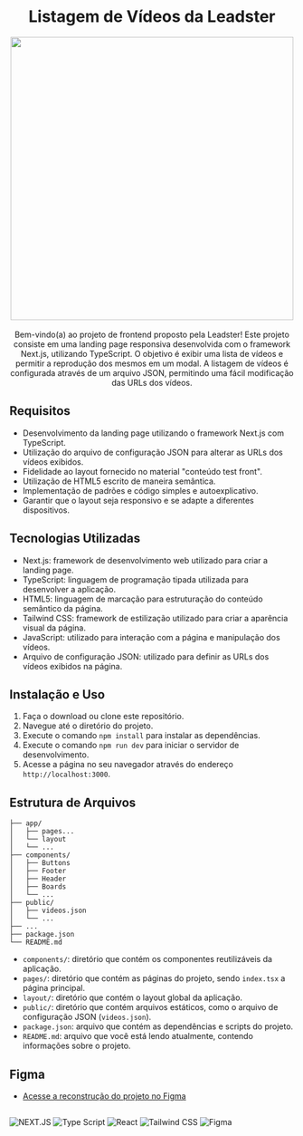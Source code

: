 <h1 align="center">Listagem de Vídeos da Leadster</h1>

 <div align="center"">
   <img width="500" alt="" src="https://github.com/MatheusWAlvarenga/Leadster-Frontend/assets/94935750/9e14cecd-3406-4d06-a156-f9ee0a9dad34">

</div>
</br>
 <div align="center"">
Bem-vindo(a) ao projeto de frontend proposto pela Leadster! Este projeto consiste em uma landing page responsiva desenvolvida com o framework Next.js, utilizando TypeScript. O objetivo é exibir uma lista de vídeos e permitir a reprodução dos mesmos em um modal. A listagem de vídeos é configurada através de um arquivo JSON, permitindo uma fácil modificação das URLs dos vídeos.</div>

## Requisitos

- Desenvolvimento da landing page utilizando o framework Next.js com TypeScript.
- Utilização do arquivo de configuração JSON para alterar as URLs dos vídeos exibidos.
- Fidelidade ao layout fornecido no material "conteúdo test front".
- Utilização de HTML5 escrito de maneira semântica.
- Implementação de padrões e código simples e autoexplicativo.
- Garantir que o layout seja responsivo e se adapte a diferentes dispositivos.

## Tecnologias Utilizadas

- Next.js: framework de desenvolvimento web utilizado para criar a landing page.
- TypeScript: linguagem de programação tipada utilizada para desenvolver a aplicação.
- HTML5: linguagem de marcação para estruturação do conteúdo semântico da página.
- Tailwind CSS: framework de estilização utilizado para criar a aparência visual da página.
- JavaScript: utilizado para interação com a página e manipulação dos vídeos.
- Arquivo de configuração JSON: utilizado para definir as URLs dos vídeos exibidos na página.

## Instalação e Uso

1. Faça o download ou clone este repositório.
2. Navegue até o diretório do projeto.
3. Execute o comando `npm install` para instalar as dependências.
4. Execute o comando `npm run dev` para iniciar o servidor de desenvolvimento.
5. Acesse a página no seu navegador através do endereço `http://localhost:3000`.

## Estrutura de Arquivos

```
├── app/
│   ├── pages...
│   └── layout
│   └── ...
├── components/
│   ├── Buttons
│   ├── Footer
│   ├── Header
│   ├── Boards
│   └── ...
├── public/
│   ├── videos.json
│   └── ...
├── ...
├── package.json
└── README.md
```

- `components/`: diretório que contém os componentes reutilizáveis da aplicação.
- `pages/`: diretório que contém as páginas do projeto, sendo `index.tsx` a página principal.
- `layout/`: diretório que contém o layout global da aplicação.
- `public/`: diretório que contém arquivos estáticos, como o arquivo de configuração JSON (`videos.json`).
- `package.json`: arquivo que contém as dependências e scripts do projeto.
- `README.md`: arquivo que você está lendo atualmente, contendo informações sobre o projeto.

## Figma

- [Acesse a reconstrução do projeto no Figma](https://www.figma.com/file/J7N7xok9Yaqg6leEJbMPoV/leadster?type=design&node-id=0-1&mode=design&t=FCwJWzEvdHZhn2Qc-0)

##

![NEXT.JS](https://img.shields.io/badge/next.js-000000?style=for-the-badge&logo=nextdotjs&logoColor=white)
![Type Script](https://img.shields.io/badge/TypeScript-007ACC?style=for-the-badge&logo=typescript&logoColor=white)
![React](https://img.shields.io/badge/React-20232A?style=for-the-badge&logo=react&logoColor=61DAFB)
![Tailwind CSS](https://img.shields.io/badge/Tailwind_CSS-38B2AC?style=for-the-badge&logo=tailwind-css&logoColor=white)
![Figma](https://img.shields.io/badge/Figma-F24E1E?style=for-the-badge&logo=figma&logoColor=white)
